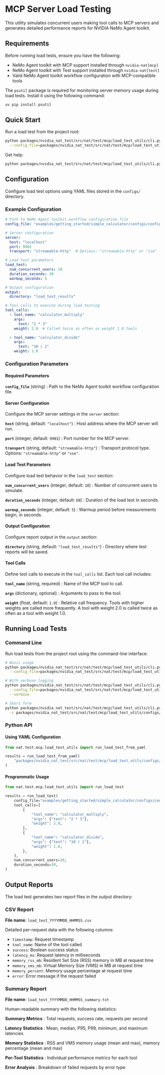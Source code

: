 <!--
SPDX-FileCopyrightText: Copyright (c) 2025, NVIDIA CORPORATION & AFFILIATES. All rights reserved.
SPDX-License-Identifier: Apache-2.0

Licensed under the Apache License, Version 2.0 (the "License");
you may not use this file except in compliance with the License.
You may obtain a copy of the License at

http://www.apache.org/licenses/LICENSE-2.0

Unless required by applicable law or agreed to in writing, software
distributed under the License is distributed on an "AS IS" BASIS,
WITHOUT WARRANTIES OR CONDITIONS OF ANY KIND, either express or implied.
See the License for the specific language governing permissions and
limitations under the License.
-->

# MCP Server Load Testing

This utility simulates concurrent users making tool calls to MCP servers and generates detailed performance reports for NVIDIA NeMo Agent toolkit.

## Requirements

Before running load tests, ensure you have the following:

- NeMo Agent toolkit with MCP support installed through `nvidia-nat[mcp]`
- NeMo Agent toolkit with Test support installed through `nvidia-nat[test]`
- Valid NeMo Agent toolkit workflow configuration with MCP-compatible tools

The `psutil` package is required for monitoring server memory usage during load tests. Install it using the following command:

```bash
uv pip install psutil
```

## Quick Start

Run a load test from the project root:

```bash
python packages/nvidia_nat_test/src/nat/test/mcp/load_test_utils/cli.py \
  --config_file=packages/nvidia_nat_test/src/nat/test/mcp/load_test_utils/configs/config.yml
```

Get help:

```bash
python packages/nvidia_nat_test/src/nat/test/mcp/load_test_utils/cli.py --help
```

## Configuration

Configure load test options using YAML files stored in the `configs/` directory.

### Example Configuration

```yaml
# Path to NeMo Agent toolkit workflow configuration file
config_file: "examples/getting_started/simple_calculator/configs/config.yml"

# Server configuration
server:
  host: "localhost"
  port: 9901
  transport: "streamable-http"  # Options: "streamable-http" or "sse"

# Load test parameters
load_test:
  num_concurrent_users: 10
  duration_seconds: 30
  warmup_seconds: 5

# Output configuration
output:
  directory: "load_test_results"

# Tool calls to execute during load testing
tool_calls:
  - tool_name: "calculator_multiply"
    args:
      text: "2 * 3"
    weight: 2.0  # Called twice as often as weight 1.0 tools

  - tool_name: "calculator_divide"
    args:
      text: "10 / 2"
    weight: 1.0
```

### Configuration Parameters

#### Required Parameters

**`config_file`** (string)
: Path to the NeMo Agent toolkit workflow configuration file.

#### Server Configuration

Configure the MCP server settings in the `server` section:

**`host`** (string, default: `"localhost"`)
: Host address where the MCP server will run.

**`port`** (integer, default: `9901`)
: Port number for the MCP server.

**`transport`** (string, default: `"streamable-http"`)
: Transport protocol type. Options: `"streamable-http"` or `"sse"`.

#### Load Test Parameters

Configure load test behavior in the `load_test` section:

**`num_concurrent_users`** (integer, default: `10`)
: Number of concurrent users to simulate.

**`duration_seconds`** (integer, default: `60`)
: Duration of the load test in seconds.

**`warmup_seconds`** (integer, default: `5`)
: Warmup period before measurements begin, in seconds.

#### Output Configuration

Configure report output in the `output` section:

**`directory`** (string, default: `"load_test_results"`)
: Directory where test reports will be saved.

#### Tool Calls

Define tool calls to execute in the `tool_calls` list. Each tool call includes:

**`tool_name`** (string, required)
: Name of the MCP tool to call.

**`args`** (dictionary, optional)
: Arguments to pass to the tool.

**`weight`** (float, default: `1.0`)
: Relative call frequency. Tools with higher weights are called more frequently. A tool with weight 2.0 is called twice as often as a tool with weight 1.0.

## Running Load Tests

### Command Line

Run load tests from the project root using the command-line interface:

```bash
# Basic usage
python packages/nvidia_nat_test/src/nat/test/mcp/load_test_utils/cli.py \
  --config_file=packages/nvidia_nat_test/src/nat/test/mcp/load_test_utils/configs/config.yml

# With verbose logging
python packages/nvidia_nat_test/src/nat/test/mcp/load_test_utils/cli.py \
  --config_file=packages/nvidia_nat_test/src/nat/test/mcp/load_test_utils/configs/config.yml \
  --verbose

# Short form
python packages/nvidia_nat_test/src/nat/test/mcp/load_test_utils/cli.py \
  -c packages/nvidia_nat_test/src/nat/test/mcp/load_test_utils/configs/config.yml
```

### Python API

#### Using YAML Configuration

```python
from nat.test.mcp.load_test_utils import run_load_test_from_yaml

results = run_load_test_from_yaml(
    "packages/nvidia_nat_test/src/nat/test/mcp/load_test_utils/configs/config.yml"
)
```

#### Programmatic Usage

```python
from nat.test.mcp.load_test_utils import run_load_test

results = run_load_test(
    config_file="examples/getting_started/simple_calculator/configs/config.yml",
    tool_calls=[
        {
            "tool_name": "calculator_multiply",
            "args": {"text": "2 * 3"},
            "weight": 2.0,
        },
        {
            "tool_name": "calculator_divide",
            "args": {"text": "10 / 2"},
            "weight": 1.0,
        },
    ],
    num_concurrent_users=10,
    duration_seconds=30,
)
```

## Output Reports

The load test generates two report files in the output directory:

### CSV Report

**File name**: `load_test_YYYYMMDD_HHMMSS.csv`

Detailed per-request data with the following columns:

- `timestamp`: Request timestamp
- `tool_name`: Name of the tool called
- `success`: Boolean success status
- `latency_ms`: Request latency in milliseconds
- `memory_rss_mb`: Resident Set Size (RSS) memory in MB at request time
- `memory_vms_mb`: Virtual Memory Size (VMS) in MB at request time
- `memory_percent`: Memory usage percentage at request time
- `error`: Error message if the request failed

### Summary Report

**File name**: `load_test_YYYYMMDD_HHMMSS_summary.txt`

Human-readable summary with the following statistics:

**Summary Metrics**
: Total requests, success rate, requests per second

**Latency Statistics**
: Mean, median, P95, P99, minimum, and maximum latencies

**Memory Statistics**
: RSS and VMS memory usage (mean and max), memory percentage (mean and max)

**Per-Tool Statistics**
: Individual performance metrics for each tool

**Error Analysis**
: Breakdown of failed requests by error type

